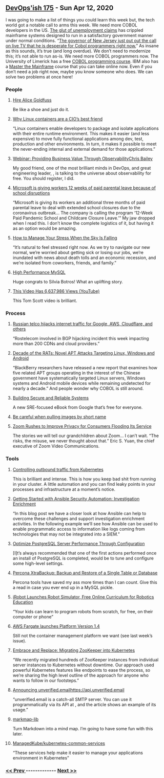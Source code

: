 ## [DevOps'ish 175](https://devopsish.com/175) - Sun Apr 12, 2020

I was going to make a list of things you could learn this week but, the tech world got a notable call to arms this week. We need more COBOL developers in the US. <a href="https://thenewstack.io/u-s-unemployment-surge-highlights-dire-need-for-cobol-skills/">The glut of unemployment claims</a> has crippled mainframe systems designed to run in a satisfactory government manner under normal conditions. “<a href="https://twitter.com/manicode/status/1246497036389793792">The governor of New Jersey just put out the call on live TV that he is desperate for Cobol programmers right now.</a>” As insane as this sounds, it’s true (and long overdue). We don’t need to modernize this; it’s not able to run as-is. We need more COBOL programmers now. The University of Limerick has a free <a href="http://www.csis.ul.ie/cobol/course/Default.htm">COBOL programming course</a>. IBM also has a <a href="https://www.ibm.com/it-infrastructure/z/education/master-the-mainframe">Master the Mainframe</a> course that you can take online now. Even if you don’t need a job right now, maybe you know someone who does. We can solve two problems at once here!

### People

1. [Hire Alice Goldfuss](https://blog.alicegoldfuss.com/hire-me/)

    Be like a shoe and just do it.
1. [Why Linux containers are a CIO’s best friend](https://www.ciodive.com/news/linux-containers-kubernetes/575506/)

    “Linux containers enable developers to package and isolate applications with their entire runtime environment. This makes it easier (and less expensive) to move fully functional applications among dev, test, production and other environments. In turn, it makes it possible to meet the never-ending internal and external demand for those applications.”
1. [Webinar: Providing Business Value Through ObservabilityChris Bailey](https://terazo.com/providing-business-value-with-observability/)

    My good friend, one of the most brilliant minds in DevOps, and great engineering leader, , is talking to the universe about observability for free. You should register, I did.
1. [Microsoft is giving workers 12 weeks of paid parental leave because of school disruptions](https://www.cnn.com/2020/04/09/tech/microsoft-12-weeks-parental-leave/index.html)

    “Microsoft is giving its workers an additional three months of paid parental leave to deal with extended school closures due to the coronavirus outbreak… The company is calling the program ‘12-Week Paid Pandemic School and Childcare Closure Leave.’” My jaw dropped when I read this. I don’t know the complete logistics of it, but having it as an option would be amazing.
1. [How to Manage Your Stress When the Sky Is Falling](https://hbr.org/2020/04/how-to-manage-your-stress-when-the-sky-is-falling)

    “It’s natural to feel stressed right now. As we try to navigate our new normal, we’re worried about getting sick or losing our jobs, we’re inundated with news about death tolls and an economic recession, and we’re isolated from coworkers, friends, and family.”
1. [High Performance MySQL](https://blog.dbsmasher.com/2020/04/08/high-performance-mysql.html)

    Huge congrats to Silvia Botros! What an uplifting story.
1. [This Video Has 6,637,986 Views (YouTube)](https://www.youtube.com/watch?v=BxV14h0kFs0)

    This Tom Scott video is brilliant.
### Process

1. [Russian telco hijacks internet traffic for Google, AWS, Cloudflare, and others](https://www.zdnet.com/article/russian-telco-hijacks-internet-traffic-for-google-aws-cloudflare-and-others/)

    “Rostelecom involved in BGP hijacking incident this week impacting more than 200 CDNs and cloud providers.”
1. [Decade of the RATs: Novel APT Attacks Targeting Linux, Windows and Android](https://blogs.blackberry.com/en/2020/04/decade-of-the-rats)

    “BlackBerry researchers have released a new report that examines how five related APT groups operating in the interest of the Chinese government have systematically targeted Linux servers, Windows systems and Android mobile devices while remaining undetected for nearly a decade.” And people wonder why COBOL is still around.
1. [Building Secure and Reliable Systems](https://landing.google.com/sre/books/)

    A new SRE-focused eBook from Google that’s free for everyone.
1. [Be careful when pulling images by short name](https://www.redhat.com/en/blog/be-careful-when-pulling-images-short-name)

    
1. [Zoom Rushes to Improve Privacy for Consumers Flooding Its Service](https://www.nytimes.com/2020/04/08/business/zoom-video-privacy-security-coronavirus.html)

    The stories we will tell our grandchildren about Zoom… I can’t wait. “The risks, the misuse, we never thought about that.” Eric S. Yuan, the chief executive of Zoom Video Communications.
### Tools

1. [Controlling outbound traffic from Kubernetes](https://monzo.com/blog/controlling-outbound-traffic-from-kubernetes)

    This is brilliant and intense. This is how you keep bad shit from running in your cluster. A little automation and you can find leaky points in your processes and infrastructure at a moment’s notice.
1. [Getting Started with Ansible Security Automation: Investigation Enrichment](https://liquidat.wordpress.com/2020/04/09/getting-started-with-ansible-security-automation-investigation-enrichment/)

    “In this blog post we have a closer look at how Ansible can help to overcome these challenges and support investigation enrichment activities. In the following example we’ll see how Ansible can be used to enable programmatic access to information like logs coming from technologies that may not be integrated into a SIEM.”
1. [Optimize PostgreSQL Server Performance Through Configuration](https://info.crunchydata.com/blog/optimize-postgresql-server-performance)

    [I]t’s always recommended that one of the first actions performed once an install of PostgreSQL is completed, would be to tune and configure some high-level settings.
1. [Percona XtraBackup: Backup and Restore of a Single Table or Database](https://www.percona.com/blog/2020/04/10/percona-xtrabackup-backup-and-restore-of-a-single-table-or-database/)

    Percona tools have saved my ass more times than I can count. Give this a read in case you ever end up in a MySQL pickle.
1. [iRobot Launches Robot Simulator, Free Online Curriculum for Robotics Education](https://spectrum.ieee.org/automaton/robotics/home-robots/irobot-launches-robot-simulator-free-online-curriculum-for-robotics-education)

    “Your kids can learn to program robots from scratch, for free, on their computer or phone”
1. [AWS Fargate launches Platform Version 1.4](https://aws.amazon.com/about-aws/whats-new/2020/04/aws-fargate-launches-platform-version-14/)

    Still not the container management platform we want (see last week’s issue).
1. [Embrace and Replace: Migrating ZooKeeper into Kubernetes](https://product.hubspot.com/blog/zookeeper-to-kubernetes-migration)

    “We recently migrated hundreds of ZooKeeper instances from individual server instances to Kubernetes without downtime. Our approach used powerful Kubernetes features like endpoints to ease the process, so we’re sharing the high level outline of the approach for anyone who wants to follow in our footsteps.”
1. [Announcing unverified.emailhttps://api.unverified.email](https://kerestey.net/writing/2020-04-05-announcing-unverified-dot-email.html)

    “unverified.email is a catch-all SMTP server. You can use it programmatically via its API at , and the article shows an example of its usage.”
1. [markmap-lib](https://markmap.js.org/)

    Turn Markdown into a mind map. I’m going to have some fun with this later.
1. [ManagedKube/kubernetes-common-services](https://github.com/ManagedKube/kubernetes-common-services)

    “These services help make it easier to manage your applications environment in Kubernetes”

### [ << Prev ](devopsweekly-174.md) ------------- [ Next >> ](devopsweekly-176.md)
